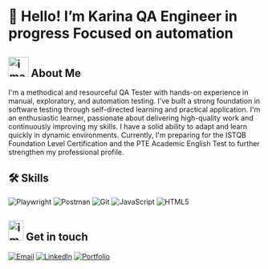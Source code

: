 # 👋 Hello! I’m Karina QA Engineer in progress  Focused on automation

   ## <img width="40" height="40" alt="image" src="https://github.com/user-attachments/assets/c73cd600-701d-47a4-91cd-95808207e7dc" /> About Me
 

I'm a methodical and resourceful QA Tester with hands-on experience in manual, exploratory, and automation testing.
I’ve built a strong foundation in software testing through self-directed learning and practical application. I'm an enthusiastic learner, passionate about delivering high-quality work and continuously improving my skills. I have a solid ability to adapt and learn quickly in dynamic environments.
Currently, I'm preparing for the ISTQB Foundation Level Certification and the PTE Academic English Test to further strengthen my professional profile.

 ## 🛠️ Skills

![Playwright](https://img.shields.io/badge/Playwright-green)
![Postman](https://img.shields.io/badge/-Postman-orange)
![Git](https://img.shields.io/badge/GitHubWorkflow-blue)
![JavaScript](https://img.shields.io/badge/JavaSript-yellow)
![HTML5](https://img.shields.io/badge/HTML5-red)

## <img width="30" height="40" alt="image" src="https://github.com/user-attachments/assets/22e3883b-a92b-4e6c-b6a4-9f9806bff6c7" />  Get in touch


[![Email](https://img.shields.io/badge/Email-karina.sanmartin.n@gmail.com-blue?logo=gmail)](mailto:karina.sanmartin.n@gmail.com)
[![LinkedIn](https://img.shields.io/badge/LinkedIn-karinasanmartinQE-blue?logo=linkedin)](www.linkedin.com/in/karina-san-martin-qe)
[![Portfolio](https://img.shields.io/badge/Portfolio-karinaQE-9cf?logo=internet-explorer)](https://github.com/karisanmartin)




<!--- - 📫 How to reach me --->

<!---
karisanmartin/karisanmartin is a ✨ special ✨ repository because its `README.md` (this file) appears on your GitHub profile.
You can click the Preview link to take a look at your changes.
--->
